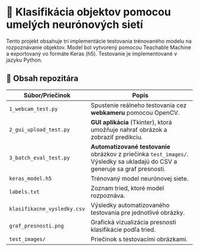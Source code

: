 # 🧠 Klasifikácia objektov pomocou umelých neurónových sietí

Tento projekt obsahuje tri implementácie testovania trénovaného modelu na rozpoznávanie objektov. Model bol vytvorený pomocou Teachable Machine a exportovaný vo formáte Keras (h5). Testovanie je implementované v jazyku Python.

## 📁 Obsah repozitára

| Súbor/Priečinok              | Popis                                                                 |
|-----------------------------|-----------------------------------------------------------------------|
| `1_webcam_test.py`          | Spustenie reálneho testovania cez **webkameru** pomocou OpenCV.       |
| `2_gui_upload_test.py`      | **GUI aplikácia** (Tkinter), ktorá umožňuje nahrať obrázok a zobraziť predikciu. |
| `3_batch_eval_test.py`      | **Automatizované testovanie** obrázkov z priečinka `test_images/`. Výsledky sa ukladajú do CSV a generuje sa graf presnosti. |
| `keras_model.h5`            | Trénovaný model neurónovej siete.                                    |
| `labels.txt`                | Zoznam tried, ktoré model rozpoznáva.                               |
| `klasifikacne_vysledky.csv` | Výsledky automatizovaného testovania pre jednotlivé obrázky.              |
| `graf_presnosti.png`        | Grafická vizualizácia presnosti klasifikácie podľa tried.            |
| `test_images/`              | Priečinok s testovacími obrázkami.                                   |
